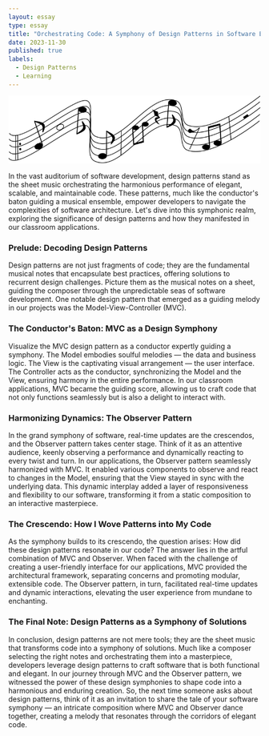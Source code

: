 ```yaml
---
layout: essay
type: essay
title: "Orchestrating Code: A Symphony of Design Patterns in Software Engineering"
date: 2023-11-30
published: true
labels:
  - Design Patterns
  - Learning
---
```


<img width="800px" class="rounded float-start pe-4" src="../img/flying_score.png">

In the vast auditorium of software development, design patterns stand as the sheet music orchestrating the harmonious performance of elegant, scalable, and maintainable code. These patterns, much like the conductor's baton guiding a musical ensemble, empower developers to navigate the complexities of software architecture. Let's dive into this symphonic realm, exploring the significance of design patterns and how they manifested in our classroom applications.

### Prelude: Decoding Design Patterns

Design patterns are not just fragments of code; they are the fundamental musical notes that encapsulate best practices, offering solutions to recurrent design challenges. Picture them as the musical notes on a sheet, guiding the composer through the unpredictable seas of software development. One notable design pattern that emerged as a guiding melody in our projects was the Model-View-Controller (MVC).

### The Conductor's Baton: MVC as a Design Symphony

Visualize the MVC design pattern as a conductor expertly guiding a symphony. The Model embodies soulful melodies — the data and business logic. The View is the captivating visual arrangement — the user interface. The Controller acts as the conductor, synchronizing the Model and the View, ensuring harmony in the entire performance. In our classroom applications, MVC became the guiding score, allowing us to craft code that not only functions seamlessly but is also a delight to interact with.

### Harmonizing Dynamics: The Observer Pattern

In the grand symphony of software, real-time updates are the crescendos, and the Observer pattern takes center stage. Think of it as an attentive audience, keenly observing a performance and dynamically reacting to every twist and turn. In our applications, the Observer pattern seamlessly harmonized with MVC. It enabled various components to observe and react to changes in the Model, ensuring that the View stayed in sync with the underlying data. This dynamic interplay added a layer of responsiveness and flexibility to our software, transforming it from a static composition to an interactive masterpiece.

### The Crescendo: How I Wove Patterns into My Code

As the symphony builds to its crescendo, the question arises: How did these design patterns resonate in our code? The answer lies in the artful combination of MVC and Observer. When faced with the challenge of creating a user-friendly interface for our applications, MVC provided the architectural framework, separating concerns and promoting modular, extensible code. The Observer pattern, in turn, facilitated real-time updates and dynamic interactions, elevating the user experience from mundane to enchanting.

### The Final Note: Design Patterns as a Symphony of Solutions

In conclusion, design patterns are not mere tools; they are the sheet music that transforms code into a symphony of solutions. Much like a composer selecting the right notes and orchestrating them into a masterpiece, developers leverage design patterns to craft software that is both functional and elegant. In our journey through MVC and the Observer pattern, we witnessed the power of these design symphonies to shape code into a harmonious and enduring creation. So, the next time someone asks about design patterns, think of it as an invitation to share the tale of your software symphony — an intricate composition where MVC and Observer dance together, creating a melody that resonates through the corridors of elegant code.
